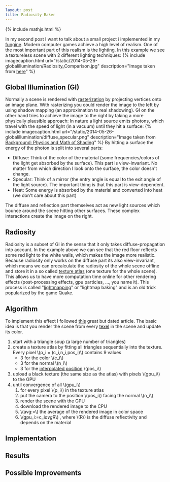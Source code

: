 ```yaml
---
layout: post
title: Radiosity Baker
---
```

{% include mathjs.html %}

In my second post I want to talk about a small project i implemented in my [fungine](https://github.com/david-westreicher/fungine/blob/master/src/rendering/GiRenderer.java).
Modern computer games achieve a high level of realism.
One of the most important part of this realism is the lighting.
In this example we see a textureless scene with 2 different lighting techniques:
{% include imagecaption.html url="/static/2014-05-26-globalillumination/Radiosity_Comparison.jpg" description="Image taken from [here](http://en.wikipedia.org/wiki/Radiosity_(computer_graphics))" %}

## Global Illumination (GI)
Normally a scene is rendered with [rasterization](http://en.wikipedia.org/wiki/Rasterisation) by projecting vertices onto an image plane.
With rasterizing you could render the image to the left by using shadow mapping (an approximation to real shadowing).
GI on the other hand tries to achieve the image to the right by taking a more physically plausible approach:
In nature a light source emits photons, which travel with the speed of light (in a vacuum) until they hit a surface:
{% include imagecaption.html url="/static/2014-05-26-globalillumination/diffuse_specular.png" description="Image taken from [Background: Physics and Math of Shading](http://blog.selfshadow.com/publications/s2013-shading-course/)" %}
By hitting a surface the energy of the photon is split into several parts:

* Diffuse: Think of the color of the material (some frequencies/colors of the light get absorbed by the surface). This part is view-invariant. 
No matter from which direction I look onto the surface, the color doesn't change.
* Specular: Think of a mirror (the entry angle is equal to the exit angle of the light source). The important thing is that this part is view-dependent.
* Heat: Some energy is absorbed by the material and converted into heat (we don't care about this part)

The diffuse and reflection part themselves act as new light sources which bounce around the scene hitting other surfaces.
These complex interactions create the image on the right.

## Radiosity
Radiosity is a subset of GI in the sense that it only takes diffuse-propagation into account.
In the example above we can see that the red floor reflects some red light to the white walls, which makes the image more realistic.
Because radiosity only works on the diffuse part its also view-invariant, 
which means we can precalculate the radiosity of the whole scene offline and store it in a so called [texture atlas](http://en.wikipedia.org/wiki/Texture_atlas)
(one texture for the whole scene).
This allows us to have more computation time online for other rendering effects (post-processing effects, gpu particles, ..., you name it).
This process is called "[lightmapping](http://en.wikipedia.org/wiki/Lightmap)" or "lightmap baking" and is an old trick popularized by the game Quake.

## Algorithm
To implement this effect I followed [this](http://freespace.virgin.net/hugo.elias/radiosity/radiosity.htm) great but dated article.
The basic idea is that you render the scene from every [texel](http://en.wikipedia.org/wiki/Texel_(graphics)) in the scene and update its color.

1. start with a triangle soup (a large number of triangles)
2. create a texture atlas by fitting all triangles sequentially into the texture. Every pixel \\(p_i = (c_i,n_i,pos_i)\\) contains 9 values
	* 3 for the color \\(c_i\\)
	* 3 for the normal \\(n_i\\)
	* 3 for the [interpolated position](http://en.wikipedia.org/wiki/Barycentric_coordinate_system) \\(pos_i\\)
3. upload a black texture (the same size as the atlas) with pixels \\(gpu_i\\) to the GPU
4. until convergence of all \\(gpu_i\\)
	1. for every pixel \\(p_i\\) in the texture atlas
	2. put the camera to the position \\(pos_i\\) facing the normal \\(n_i\\)
	3. render the scene with the GPU
	4. download the rendered image to the CPU
	5. \\(avg:=\\) the average of the rendered image in color space
	6. \\(gpu_i:=c_i*avg*R\\) , where \\(R\\) is the diffuse reflectivity and depends on the material

## Implementation

## Results

## Possible Improvements

